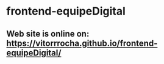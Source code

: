 # frontend-equipeDigital
## Web site is online on: https://vitorrrocha.github.io/frontend-equipeDigital/
